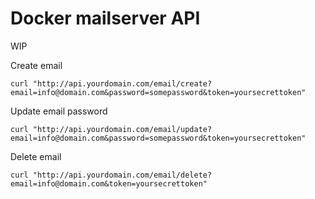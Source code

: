 # Docker mailserver API

WIP

Create email

```
curl "http://api.yourdomain.com/email/create?email=info@domain.com&password=somepassword&token=yoursecrettoken"
```

Update email password

```
curl "http://api.yourdomain.com/email/update?email=info@domain.com&password=somepassword&token=yoursecrettoken"
```

Delete email

```
curl "http://api.yourdomain.com/email/delete?email=info@domain.com&token=yoursecrettoken"
```
